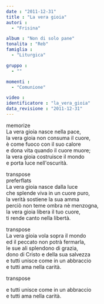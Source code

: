 ```yaml
---
date : "2011-12-31"
title : "La vera gioia"
autori : 
  - "Frisina"

album : "Non di solo pane"
tonalita : "Reb"
famiglia : 
  - "Liturgica"

gruppo : 
  - ""

momenti : 
  - "Comunione"

video : 
identificatore : "la_vera_gioia"
data_revisione : "2011-12-31"
---
```

  
  
  
  
  
  
  
  
  
memorize  
La vera gioia nasce nella pace,   
la vera gioia non consuma il cuore,   
è come fuoco con il suo calore   
e dona vita quando il cuore muore;   
la vera gioia costruisce il mondo   
e porta luce nell'oscurità.   
  
  
transpose  
preferflats  
La vera gioia nasce dalla luce   
che splende viva in un cuore puro,   
la verità sostiene la sua amma   
perciò non teme ombra nè menzogna,   
la vera gioia libera il tuo cuore,   
ti rende canto nella libertà.   
  
  
transpose  
La vera gioia vola sopra il mondo   
ed il peccato non potrà fermarla,   
le sue ali splendono di grazia,   
dono di Cristo e della sua salvezza   
e tutti unisce come in un abbraccio   
e tutti ama nella carità.   
  
  
transpose  
   
  
  
  
e tutti unisce come in un abbraccio   
e tutti ama nella carità.  
  
  
  
  
  
